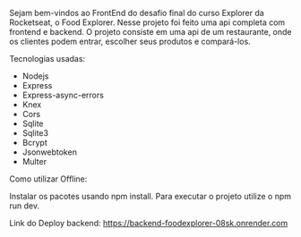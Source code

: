 Sejam bem-vindos ao FrontEnd do desafio final do curso Explorer da Rocketseat, o Food Explorer.
Nesse projeto foi feito uma api completa com frontend e backend.
O projeto consiste em uma api de um restaurante, onde os clientes podem entrar, escolher seus produtos e compará-los.

Tecnologias usadas:
* Nodejs
* Express
* Express-async-errors
* Knex
* Cors
* Sqlite
* Sqlite3
* Bcrypt
* Jsonwebtoken
* Multer


Como utilizar Offline:

Instalar os pacotes usando npm install. 
Para executar o projeto utilize o npm run dev.

Link do Deploy backend:
https://backend-foodexplorer-08sk.onrender.com
